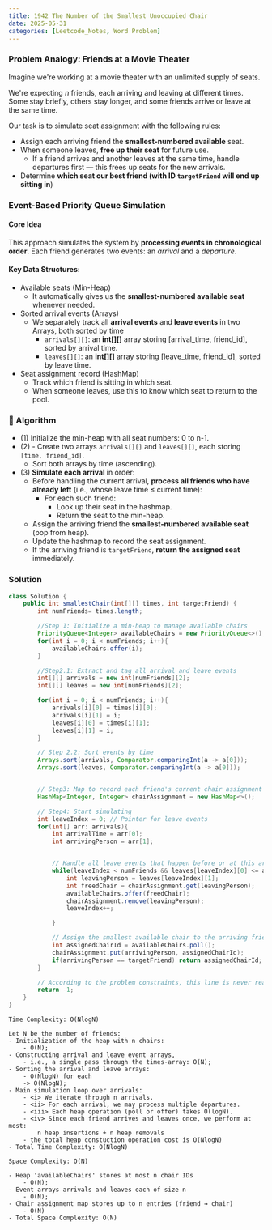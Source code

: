 ```yaml
---
title: 1942 The Number of the Smallest Unoccupied Chair
date: 2025-05-31
categories: [Leetcode_Notes, Word Problem]
---
```


### Problem Analogy: Friends at a Movie Theater
Imagine we're working at a movie theater with an unlimited supply of seats.

We're expecting *n* friends, each arriving and leaving at different times. Some stay briefly, others stay longer, and some friends arrive or leave at the same time.

Our task is to simulate seat assignment with the following rules:
- Assign each arriving friend the **smallest-numbered available** seat.
- When someone leaves, **free up their seat** for future use. 
  - If a friend arrives and another leaves at the same time, handle departures first — this frees up seats for the new arrivals.
- Determine **which seat our best friend (with ID ```targetFriend``` will end up sitting in**)
  
### Event-Based Priority Queue Simulation
#### Core Idea
This approach simulates the system by **processing events in chronological order**. Each friend generates two events: an *arrival* and a *departure*.

#### Key Data Structures:
- Available seats (Min-Heap)
  - It automatically gives us the **smallest-numbered available seat** whenever needed.
- Sorted arrival events (Arrays)
  - We separately track all **arrival events** and **leave events** in two Arrays, both sorted by time
    - ```arrivals[][]```: an **int[][]** array storing [arrival_time, friend_id], sorted by arrival time.
    - ```leaves[][]```: an **int[][]** array storing [leave_time, friend_id], sorted by leave time.
- Seat assignment record (HashMap)
  - Track which friend is sitting in which seat.
  - When someone leaves, use this to know which seat to return to the pool.
  
### 📌 Algorithm
- (1) Initialize the min-heap with all seat numbers: 0 to n-1.
- (2) - Create two arrays `arrivals[][]` and `leaves[][]`, each storing `[time, friend_id]`.
   - Sort both arrays by time (ascending).
- (3) **Simulate each arrival** in order:
   - Before handling the current arrival, **process all friends who have already left** (i.e., whose leave time ≤ current time):
     - For each such friend:
       - Look up their seat in the hashmap.
       - Return the seat to the min-heap.
   - Assign the arriving friend the **smallest-numbered available seat** (pop from heap).
   - Update the hashmap to record the seat assignment.
   - If the arriving friend is `targetFriend`, **return the assigned seat** immediately.
  
### Solution
```java
class Solution {
    public int smallestChair(int[][] times, int targetFriend) {
        int numFriends= times.length;

        //Step 1: Initialize a min-heap to manage available chairs
        PriorityQueue<Integer> availableChairs = new PriorityQueue<>();
        for(int i = 0; i < numFriends; i++){
            availableChairs.offer(i);
        }

        //Step2.1: Extract and tag all arrival and leave events
        int[][] arrivals = new int[numFriends][2]; 
        int[][] leaves = new int[numFriends][2];  

        for(int i = 0; i < numFriends; i++){
            arrivals[i][0] = times[i][0];
            arrivals[i][1] = i;
            leaves[i][0] = times[i][1];
            leaves[i][1] = i;
        }

        // Step 2.2: Sort events by time
        Arrays.sort(arrivals, Comparator.comparingInt(a -> a[0]));
        Arrays.sort(leaves, Comparator.comparingInt(a -> a[0]));


        // Step3: Map to record each friend's current chair assignment
        HashMap<Integer, Integer> chairAssignment = new HashMap<>();

        // Step4: Start simulating
        int leaveIndex = 0; // Pointer for leave events
        for(int[] arr: arrivals){
            int arrivalTime = arr[0];
            int arrivingPerson = arr[1];


            // Handle all leave events that happen before or at this arrival time
            while(leaveIndex < numFriends && leaves[leaveIndex][0] <= arrivalTime){
                int leavingPerson = leaves[leaveIndex][1];
                int freedChair = chairAssignment.get(leavingPerson);
                availableChairs.offer(freedChair);
                chairAssignment.remove(leavingPerson);
                leaveIndex++;

            }

            // Assign the smallest available chair to the arriving friend
            int assignedChairId = availableChairs.poll();
            chairAssignment.put(arrivingPerson, assignedChairId);
            if(arrivingPerson == targetFriend) return assignedChairId;
        }

        // According to the problem constraints, this line is never reached
        return -1; 
    }
}
```

```
Time Complexity: O(NlogN)

Let N be the number of friends:
- Initialization of the heap with n chairs: 
    - O(N);
- Constructing arrival and leave event arrays,
    - i.e., a single pass through the times-array: O(N);
- Sorting the arrival and leave arrays: 
    - O(NlogN) for each 
    -> O(NlogN);
- Main simulation loop over arrivals: 
    - <i> We iterate through n arrivals. 
    - <ii> For each arrival, we may process multiple departures. 
    - <iii> Each heap operation (poll or offer) takes O(logN).
    - <iv> Since each friend arrives and leaves once, we perform at most: 
        n heap insertions + n heap removals
    - the total heap constuction operation cost is O(NlogN)
- Total Time Complexity: O(NlogN)

Space Complexity: O(N)

- Heap 'availableChairs' stores at most n chair IDs 
    - O(N);
- Event arrays arrivals and leaves each of size n
    - O(N);
- Chair assignment map stores up to n entries (friend → chair)
    - O(N)
- Total Space Complexity: O(N)
```